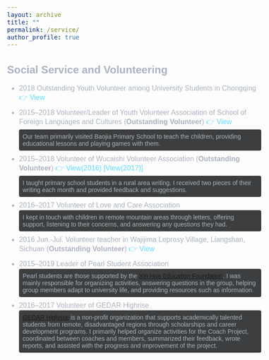 ```yaml
---
layout: archive
title: ""
permalink: /service/
author_profile: true
---
```

<style>
  body {
    color: #abb2bf; /* 文字颜色 */
    font-family: Arial, sans-serif;
    font-size: 16px; /* 默认字体大小 */
  }
  .volunteer-item {
    margin-bottom: 10px; /* 减少列表项之间的间距 */
  }
  .description {
    background-color: #3c3e3f; /* 灰色背景 */
    padding: 8px; /* 较小的内边距，使内容更紧凑 */
    border-radius: 4px;
    margin-top: 2px; /* 减少与上文的距离 */
    display: inline-block;
    font-size: 14px; /* 比默认字体小一号 */
  }
  .view-link {
    color: #61dafb; /* 链接颜色 */
    text-decoration: none;
  }
  .view-link:hover {
    text-decoration: underline;
  }
</style>
<h2>Social Service and Volunteering</h2>

<ul>
  <li class="volunteer-item">
    2018 Outstanding Youth Volunteer among University Students in Chongqing
    <a href="/honors/image17.png" class="view-link">👉 View</a>
  </li>
  <li class="volunteer-item">
    2015–2018 Volunteer/Leader of Youth Volunteer Association of School of Foreign Languages and Cultures (<strong>Outstanding Volunteer</strong>)
    <a href="/honors/image18.jpeg" class="view-link">👉 View</a>
    <div class="description">
      Our team primarily visited Baojia Primary School to teach the children, providing educational lessons and playing games with them.
    </div>
  </li>
  <li class="volunteer-item">
    2015–2018 Volunteer of Wucaishi Volunteer Association (<strong>Outstanding Volunteer</strong>)
    <a href="/honors/image19.png" class="view-link">👉 View(2016)</a>
    <a href="/honors/image20.png" class="view-link"> [View(2017)]</a>
    <div class="description">
      I taught primary school students in a rural area writing. I received two pieces of their writing each month and provided feedback and suggestions.
    </div>
  </li>
  <li class="volunteer-item">
    2016–2017 Volunteer of Love and Care Association
    <div class="description">
      I kept in touch with children in remote mountain areas through letters, offering support, listening to their concerns, and answering any questions they had.
    </div>
  </li>
  <li class="volunteer-item">
    2016 Jun.-Jul. Volunteer teacher in Wajijima Leprosy Village, Liangshan, Sichuan (<strong>Outstanding Volunteer</strong>)
    <a href="/honors/image21.png" class="view-link">👉 View</a>
  </li>
  <li class="volunteer-item">
    2015–2019 Leader of Pearl Student Association
    <div class="description">
      Pearl students are those supported by the <a href="https://en.xhef.org/" target="_blank">Xin Hua Education Foundation</a>. I was mainly responsible for organizing activities, answering questions in the group, helping group members adapt to university life, and providing resources such as information.
    </div>
  </li>
  <li class="volunteer-item">
    2016–2017 Volunteer of GEDAR Highrise
    <div class="description">
      <a href="http://www.cedarcharity.org/" target="_blank">GEDAR Highrise</a> is a non-profit organization that supports academically talented students from remote, disadvantaged regions through scholarships and career development programs. I primarily helped organize activities for the Coach Project, coordinated between coaches and members, summarized their feedback, wrote reports, and assisted with the progress and improvement of the project.
    </div>
  </li>
</ul>


